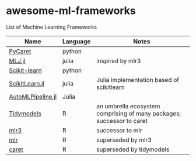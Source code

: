 # awesome-ml-frameworks
List of Machine Learning Frameworks

| Name                                                                          | Language | Notes                                                                 |
|-------------------------------------------------------------------------------|----------|-----------------------------------------------------------------------|
| [PyCaret](https://towardsdatascience.com/announcing-pycaret-2-0-39c11014540e) | python   |                                                                       |
| [MLJ.jl](https://github.com/alan-turing-institute/MLJ.jl)                     | julia    | inspired by mlr3                                                      |
| [Scikit-learn](https://scikit-learn.org/stable/)                              | python   |                                                                       |
| [ScikitLearn.jl](https://scikit-learn.org/stable/)                            | julia    | Julia implementation based of scikitlearn                             |
| [AutoMLPipeline.jl](https://github.com/IBM/AutoMLPipeline.jl)                 | Julia    |                                                                       |
| [Tidymodels](https://www.tidymodels.org/)                                     | R        | an umbrella ecosystem comprising of many packages; successor to caret |
| [mlr3](https://github.com/mlr-org/mlr3)                                       | R        | successor to mlr                                                      |
| [mlr](https://mlr.mlr-org.com/)                                               | R        | superseded by mlr3                                                    |
| [caret](https://topepo.github.io/caret/)                                      | R        | superseded by tidymodels                                              |

